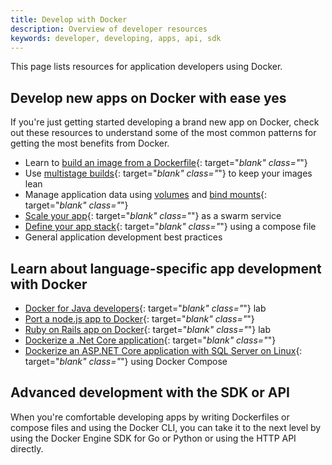```yaml
---
title: Develop with Docker
description: Overview of developer resources
keywords: developer, developing, apps, api, sdk
---
```


This page lists resources for application developers using Docker.

## Develop new apps on Docker with ease yes

If you're just getting started developing a brand new app on Docker, check out
these resources to understand some of the most common patterns for getting the
most benefits from Docker.

- Learn to [build an image from a Dockerfile](/get-started/part2.md){: target="_blank" class="_"}
- Use [multistage builds](/engine/userguide/eng-image/multistage-build.md){: target="_blank" class="_"} to keep your images lean
- Manage application data using [volumes](/engine/admin/volumes/volumes.md) and [bind mounts](/engine/admin/volumes/bind-mounts.md){: target="_blank" class="_"}
- [Scale your app](/get-started/part3.md){: target="_blank" class="_"} as a swarm service
- [Define your app stack](/get-started/part5.md){: target="_blank" class="_"} using a compose file
- General application development best practices

## Learn about language-specific app development with Docker

- [Docker for Java developers](https://github.com/docker/labs/tree/master/developer-tools/java/){: target="_blank" class="_"} lab
- [Port a node.js app to Docker](https://github.com/docker/labs/tree/master/developer-tools/nodejs/porting){: target="_blank" class="_"}
- [Ruby on Rails app on Docker](https://github.com/docker/labs/tree/master/developer-tools/ruby){: target="_blank" class="_"} lab
- [Dockerize a .Net Core application](/engine/examples/dotnetcore/){: target="_blank" class="_"}
- [Dockerize an ASP.NET Core application with SQL Server on Linux](/compose/aspnet-mssql-compose/){: target="_blank" class="_"} using Docker Compose

## Advanced development with the SDK or API

When you're comfortable developing apps by writing Dockerfiles or compose files
and using the Docker CLI, you can take it to the next level by using the Docker
Engine SDK for Go or Python or using the HTTP API directly.
